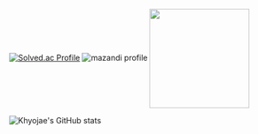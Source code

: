 
[![Solved.ac Profile](http://mazassumnida.wtf/api/v2/generate_badge?boj=gywo1l)](https://solved.ac/gywo1l/)
![mazandi profile](http://mazandi.herokuapp.com/api?handle=gywo1l&theme=dark)
<a href="https://github.com/Khyojae"><img align="center" style="height:180px" src="https://github-readme-stats.vercel.app/api/top-langs/?username=Khyojae&layout=compact&theme=nord&hide_border=true" /></a> 

![Khyojae's GitHub stats](https://github-readme-stats.vercel.app/api?username=Khyojae&show_icons=true&theme=radical)


